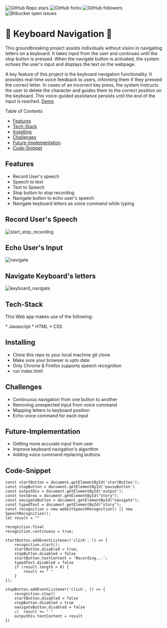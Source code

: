 ![GitHub Repo stars](https://img.shields.io/github/stars/nabilhayet/OS) ![GitHub forks](https://img.shields.io/github/forks/nabilhayet/OS) ![GitHub followers](https://img.shields.io/github/followers/nabilhayet) ![Bitbucket open issues](https://img.shields.io/bitbucket/issues/nabilhayet/OS)                                          
                                        <h1>:jack_o_lantern: Keyboard Navigation :jack_o_lantern: </h1>
                                                      
This groundbreaking project assists individuals without vision in navigating letters on a keyboard. It takes input from the user and continues until the stop button is pressed. When the navigate button is activated, the system echoes the user's input and displays the text on the webpage. 

A key feature of this project is the keyboard navigation functionality. It provides real-time voice feedback to users, informing them if they pressed the correct letter. In cases of an incorrect key press, the system instructs the user to delete the character and guides them to the correct position on the keyboard. This voice-guided assistance persists until the end of the input is reached. 
<a href="https://www.youtube.com/watch?v=Hn_W5HWUBPA">Demo</a>


Table of Contents
- [Features](#features)
- [Tech-Stack](#tech-stack)
- [Installing](#installing)
- [Challenges](#challenges)
- [Future-Implementation](#future-implementation)
- [Code-Snippet](#code-snippet)
                               
## Features
<ul>
   <li>Record User's speech</li>
   <li>Speech to text</li>
   <li>Text to Speech</li>
   <li>Stop button to stop recording</li>
  <li>Navigate button to echo user's speech</li>
  <li>Navigate keyboard letters as voice command while typing</li>
</ul>

## Record User's Speech
![start_stop_recording](https://github.com/user-attachments/assets/ce46c97a-b4de-4fb4-8b85-11043aef614a)
## Echo User's Input
![navigate](https://github.com/user-attachments/assets/83ebcf26-fb08-4fab-b1da-698d650f5018)
## Navigate Keyboard's letters 
![keyboard_navigate](https://github.com/user-attachments/assets/a9aaa684-1441-4d52-a74d-68dbe209253e)

## Tech-Stack
<p>This Web app makes use of the following:</p>
*  Javascript
*  HTML
*  CSS

## Installing
<ul>
   <li> Clone this repo to your local machine git clone <this-repo-url></li>
  <li> Make sure your browser is upto date</li>
  <li>Only Chrome & Firefox supports speech recognition </li>
  <li> run index.html</li>
</ul>
        
## Challenges
<ul>
  <li>Continuous navigation from one button to another</li>
  <li>Removing unexpected input from voice command </li>
  <li> Mapping letters to keyboard position</li>
  <li> Echo voice command for each input</li>
</ul>

## Future-Implementation
<ul>
  <li>Getting more accurate input from user</li>
  <li>Improve keyboard navigation's algorithm</li>
  <li>Adding voice command replacing buttons</li>
</ul>

## Code-Snippet 

```
const startButton = document.getElementById('startButton');
const stopButton = document.getElementById('pauseButton')
const outputDiv = document.getElementById('output');
const textArea = document.getElementById("story");
const navigateButton = document.getElementById("navigate");
const typedText = document.getElementById("story");
const recognition = new webkitSpeechRecognition() || new SpeechRecognition();
let result = ""

recognition.final
recognition.continuous = true;

startButton.addEventListener('click', () => {
    recognition.start();
    startButton.disabled = true;
    stopButton.disabled = false
    startButton.textContent = 'Recording...';
    typedText.disabled = false
    if (result.length > 0) {
        result += " "
    }
});

stopButton.addEventListener('click', () => {
    recognition.stop()
    startButton.disabled = false
    stopButton.disabled = true
    navigateButton.disabled = false
    //  result += " "
    outputDiv.textContent = result
})
```




